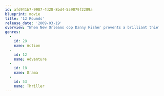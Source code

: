 ```yaml
---
id: afd941b7-9987-4d28-8bd4-559079f2209a
blueprint: movie
title: '12 Rounds'
release_date: '2009-03-19'
overview: "When New Orleans cop Danny Fisher prevents a brilliant thief from successfully carrying out his latest heist, the thief's girlfriend is accidentally killed. Hungry for revenge, the criminal mastermind breaks out of prison and kidnaps Danny's fiancee. To save her, Danny must successfully navigate his way through an elaborate series of tasks and puzzles, or else watch the love of his life die."
genres:
  -
    id: 28
    name: Action
  -
    id: 12
    name: Adventure
  -
    id: 18
    name: Drama
  -
    id: 53
    name: Thriller
---
```

